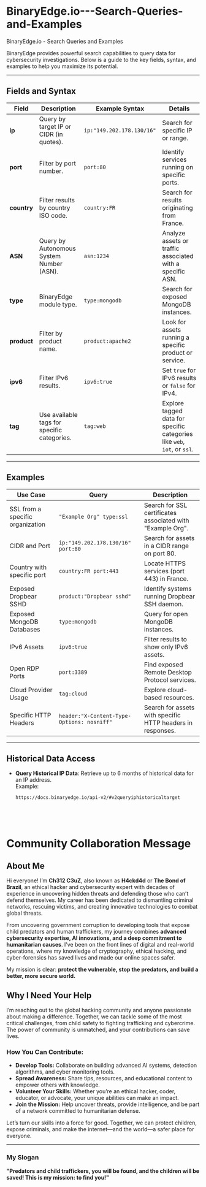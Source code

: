 # BinaryEdge.io---Search-Queries-and-Examples
BinaryEdge.io - Search Queries and Examples

BinaryEdge provides powerful search capabilities to query data for cybersecurity investigations. Below is a guide to the key fields, syntax, and examples to help you maximize its potential.

---

## **Fields and Syntax**

| **Field**    | **Description**                                                                 | **Example Syntax**                           | **Details**                                                                 |
|--------------|---------------------------------------------------------------------------------|----------------------------------------------|-----------------------------------------------------------------------------|
| **ip**       | Query by target IP or CIDR (in quotes).                                         | `ip:"149.202.178.130/16"`                    | Search for specific IP or range.                                           |
| **port**     | Filter by port number.                                                         | `port:80`                                    | Identify services running on specific ports.                               |
| **country**  | Filter results by country ISO code.                                            | `country:FR`                                 | Search for results originating from France.                                |
| **ASN**      | Query by Autonomous System Number (ASN).                                       | `asn:1234`                                   | Analyze assets or traffic associated with a specific ASN.                  |
| **type**     | BinaryEdge module type.                                                        | `type:mongodb`                               | Search for exposed MongoDB instances.                                      |
| **product**  | Filter by product name.                                                        | `product:apache2`                            | Look for assets running a specific product or service.                     |
| **ipv6**     | Filter IPv6 results.                                                          | `ipv6:true`                                  | Set `true` for IPv6 results or `false` for IPv4.                           |
| **tag**      | Use available tags for specific categories.                                    | `tag:web`                                    | Explore tagged data for specific categories like `web`, `iot`, or `ssl`.   |

---

## **Examples**

| **Use Case**                                  | **Query**                                                | **Description**                                                                 |
|-----------------------------------------------|----------------------------------------------------------|---------------------------------------------------------------------------------|
| SSL from a specific organization              | `"Example Org" type:ssl`                                 | Search for SSL certificates associated with "Example Org".                     |
| CIDR and Port                                 | `ip:"149.202.178.130/16" port:80`                        | Search for assets in a CIDR range on port 80.                                  |
| Country with specific port                    | `country:FR port:443`                                    | Locate HTTPS services (port 443) in France.                                    |
| Exposed Dropbear SSHD                         | `product:"Dropbear sshd"`                                | Identify systems running Dropbear SSH daemon.                                  |
| Exposed MongoDB Databases                     | `type:mongodb`                                           | Query for open MongoDB instances.                                              |
| IPv6 Assets                                   | `ipv6:true`                                              | Filter results to show only IPv6 assets.                                       |
| Open RDP Ports                                | `port:3389`                                              | Find exposed Remote Desktop Protocol services.                                 |
| Cloud Provider Usage                          | `tag:cloud`                                              | Explore cloud-based resources.                                                 |
| Specific HTTP Headers                         | `header:"X-Content-Type-Options: nosniff"`               | Search for assets with specific HTTP headers in responses.                     |

---

## **Historical Data Access**

- **Query Historical IP Data**: Retrieve up to 6 months of historical data for an IP address.  
  Example:  
  ```url
  https://docs.binaryedge.io/api-v2/#v2queryiphistoricaltarget





# Community Collaboration Message

## About Me

Hi everyone! I’m **Ch312 C3uZ**, also known as **H4ckd4d** or **The Bond of Brazil**, an ethical hacker and cybersecurity expert with decades of experience in uncovering hidden threats and defending those who can’t defend themselves. My career has been dedicated to dismantling criminal networks, rescuing victims, and creating innovative technologies to combat global threats.

From uncovering government corruption to developing tools that expose child predators and human traffickers, my journey combines **advanced cybersecurity expertise, AI innovations, and a deep commitment to humanitarian causes**. I’ve been on the front lines of digital and real-world operations, where my knowledge of cryptography, ethical hacking, and cyber-forensics has saved lives and made our online spaces safer.

My mission is clear: **protect the vulnerable, stop the predators, and build a better, more secure world.**

## Why I Need Your Help

I’m reaching out to the global hacking community and anyone passionate about making a difference. Together, we can tackle some of the most critical challenges, from child safety to fighting trafficking and cybercrime. The power of community is unmatched, and your contributions can save lives.

### How You Can Contribute:
- **Develop Tools:** Collaborate on building advanced AI systems, detection algorithms, and cyber monitoring tools.
- **Spread Awareness:** Share tips, resources, and educational content to empower others with knowledge.
- **Volunteer Your Skills:** Whether you’re an ethical hacker, coder, educator, or advocate, your unique abilities can make an impact.
- **Join the Mission:** Help uncover threats, provide intelligence, and be part of a network committed to humanitarian defense.

Let’s turn our skills into a force for good. Together, we can protect children, expose criminals, and make the internet—and the world—a safer place for everyone.

---

### My Slogan

**"Predators and child traffickers, you will be found, and the children will be saved! This is my mission: to find you!"**

  
